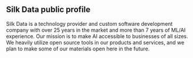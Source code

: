 ## Silk Data public profile

Silk Data is a technology provider and custom software development company with over 25 years in the market and more than 7 years of ML/AI experience.
Our mission is to make AI accessible to businesses of all sizes. We heavily utilize open source tools in our products and services,
and we plan to make some of our materials open here in the future.
